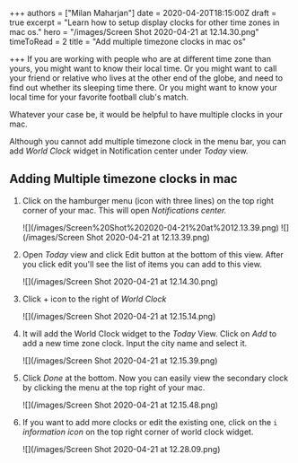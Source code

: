 +++
authors = ["Milan Maharjan"]
date = 2020-04-20T18:15:00Z
draft = true
excerpt = "Learn how to setup display clocks for other time zones in mac os."
hero = "/images/Screen Shot 2020-04-21 at 12.14.30.png"
timeToRead = 2
title = "Add multiple timezone clocks in mac os"

+++
If you are working with people who are at different time zone than yours, you might want to know their local time. Or you might want to call your friend or relative who lives at the other end of the globe, and need to find out whether its sleeping time there. Or you might want to know your local time for your favorite football club's match.

Whatever your case be, it would be helpful to have multiple clocks in your mac.

Although you cannot add multiple timezone clock in the menu bar, you can add _World Clock_ widget in Notification center under _Today_ view.

## Adding Multiple timezone clocks in mac

1. Click on the hamburger menu (icon with three lines) on the top right corner of your mac. This will open _Notifications center._

   !\[\](/images/Screen%20Shot%202020-04-21%20at%2012.13.39.png) ![](/images/Screen Shot 2020-04-21 at 12.13.39.png)
2. Open _Today_ view and click Edit button at the bottom of this view. After you click edit you'll see the list of items you can add to this view.

   ![](/images/Screen Shot 2020-04-21 at 12.14.30.png)
3. Click + icon to the right of _World Clock_

   ![](/images/Screen Shot 2020-04-21 at 12.15.14.png)
4. It will add the World Clock widget to the _Today_ View. Click on _Add_ to add a new time zone clock. Input the city name and select it.

   ![](/images/Screen Shot 2020-04-21 at 12.15.39.png)
5. Click _Done_ at the bottom. Now you can easily view the secondary clock by clicking the menu at the top right of your mac.

   ![](/images/Screen Shot 2020-04-21 at 12.15.48.png)
6. If you want to add more clocks or edit the existing one, click on the `i` _information icon_ on the top right corner of world clock widget.

   ![](/images/Screen Shot 2020-04-21 at 12.28.09.png)